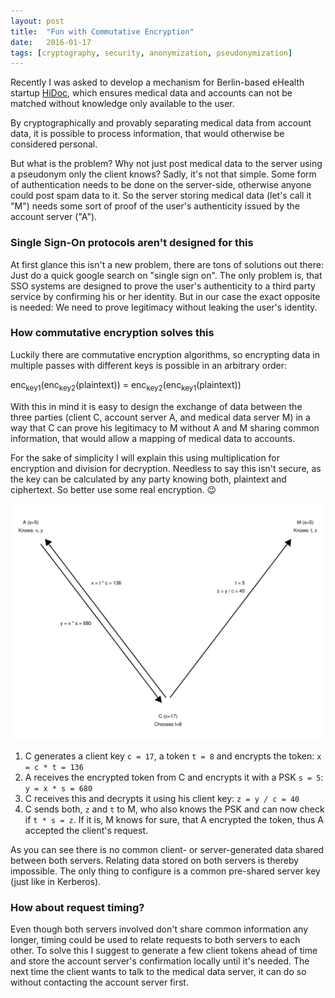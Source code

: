 ```yaml
---
layout: post
title:  "Fun with Commutative Encryption"
date:   2016-01-17
tags: [cryptography, security, anonymization, pseudonymization]
---
```

Recently I was asked to develop a mechanism for Berlin-based eHealth startup [HiDoc](http://gohidoc.com/), which ensures medical data and accounts can not be matched without knowledge only available to the user.

By cryptographically and provably separating medical data from account data, it is possible to process information, that would otherwise be considered personal.

But what is the problem? Why not just post medical data to the server using a pseudonym only the client knows? Sadly, it's not that simple. Some form of authentication needs to be done on the server-side, otherwise anyone could post spam data to it. So the server storing medical data (let's call it "M") needs some sort of proof of the user's authenticity issued by the account server ("A").

### Single Sign-On protocols aren't designed for this
At first glance this isn't a new problem, there are tons of solutions out there: Just do a quick google search on "single sign on". The only problem is, that SSO systems are designed to prove the user's authenticity to a third party service by confirming his or her identity. But in our case the exact opposite is needed: We need to prove legitimacy without leaking the user's identity.

### How commutative encryption solves this
Luckily there are commutative encryption algorithms, so encrypting data in multiple passes with different keys is possible in an arbitrary order:

enc<sub>key1</sub>(enc<sub>key2</sub>(plaintext)) = enc<sub>key2</sub>(enc<sub>key1</sub>(plaintext))

With this in mind it is easy to design the exchange of data between the three parties (client C, account server A, and medical data server M) in a way that C can prove his legitimacy to M without A and M sharing common information, that would allow a mapping of medical data to accounts.

For the sake of simplicity I will explain this using multiplication for encryption and division for decryption. Needless to say this isn't secure, as the key can be calculated by any party knowing both, plaintext and ciphertext. So better use some real encryption. :wink:

<img src="/img/2016-01-17-commutative-example.svg" alt="Protocol example using multiplication instead of encryption" class="img-responsive center-block"/>

1. C generates a client key `c = 17`, a token `t = 8` and encrypts the token: `x = c * t = 136`
2. A receives the encrypted token from C and encrypts it with a PSK `s = 5`: `y = x * s = 680`
3. C receives this and decrypts it using his client key: `z = y / c = 40`
4. C sends both, `z` and `t` to M, who also knows the PSK and can now check if `t * s = z`. If it is, M knows for sure, that A encrypted the token, thus A accepted the client's request.

As you can see there is no common client- or server-generated data shared between both servers. Relating data stored on both servers is thereby impossible. The only thing to configure is a common pre-shared server key (just like in Kerberos).

### How about request timing?
Even though both servers involved don't share common information any longer, timing could be used to relate requests to both servers to each other. To solve this I suggest to generate a few client tokens ahead of time and store the account server's confirmation locally until it's needed. The next time the client wants to talk to the medical data server, it can do so without contacting the account server first.
